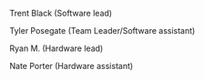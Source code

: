 Trent Black (Software lead)

Tyler Posegate (Team Leader/Software assistant)

Ryan M. (Hardware lead)

Nate Porter (Hardware assistant)

